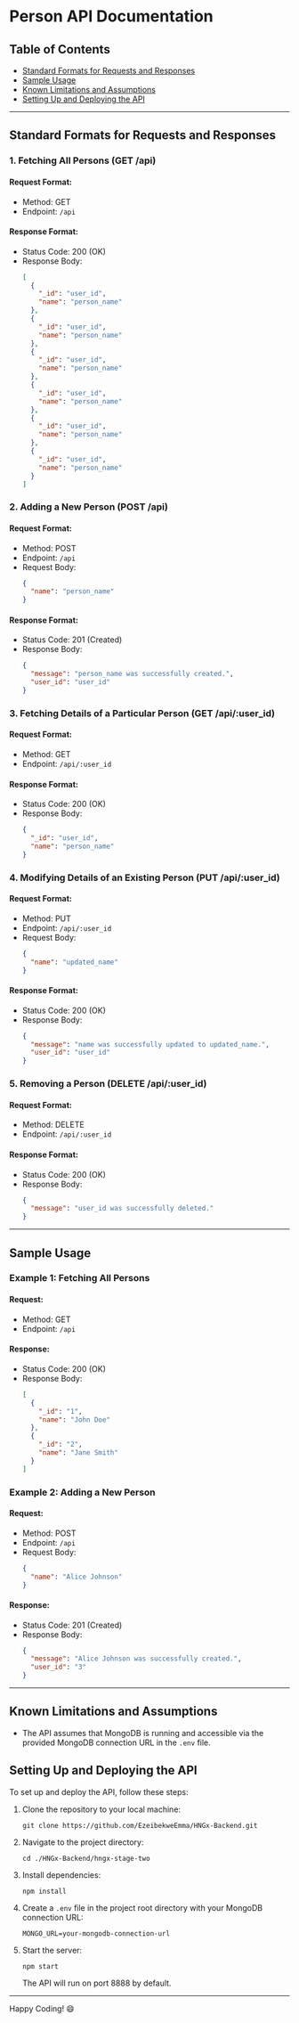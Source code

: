 # Person API Documentation

## Table of Contents

- [Standard Formats for Requests and Responses](#standard-formats-for-requests-and-responses)
- [Sample Usage](#sample-usage)
- [Known Limitations and Assumptions](#known-limitations-and-assumptions)
- [Setting Up and Deploying the API](#setting-up-and-deploying-the-api)

---

## Standard Formats for Requests and Responses

### 1. Fetching All Persons (GET /api)

#### Request Format:

- Method: GET
- Endpoint: `/api`

#### Response Format:

- Status Code: 200 (OK)
- Response Body:
  ```json
  [
    {
      "_id": "user_id",
      "name": "person_name"
    },
    {
      "_id": "user_id",
      "name": "person_name"
    },
    {
      "_id": "user_id",
      "name": "person_name"
    },
    {
      "_id": "user_id",
      "name": "person_name"
    },
    {
      "_id": "user_id",
      "name": "person_name"
    },
    {
      "_id": "user_id",
      "name": "person_name"
    }
  ]
  ```

### 2. Adding a New Person (POST /api)

#### Request Format:

- Method: POST
- Endpoint: `/api`
- Request Body:
  ```json
  {
    "name": "person_name"
  }
  ```

#### Response Format:

- Status Code: 201 (Created)
- Response Body:
  ```json
  {
    "message": "person_name was successfully created.",
    "user_id": "user_id"
  }
  ```

### 3. Fetching Details of a Particular Person (GET /api/:user_id)

#### Request Format:

- Method: GET
- Endpoint: `/api/:user_id`

#### Response Format:

- Status Code: 200 (OK)
- Response Body:
  ```json
  {
    "_id": "user_id",
    "name": "person_name"
  }
  ```

### 4. Modifying Details of an Existing Person (PUT /api/:user_id)

#### Request Format:

- Method: PUT
- Endpoint: `/api/:user_id`
- Request Body:
  ```json
  {
    "name": "updated_name"
  }
  ```

#### Response Format:

- Status Code: 200 (OK)
- Response Body:
  ```json
  {
    "message": "name was successfully updated to updated_name.",
    "user_id": "user_id"
  }
  ```

### 5. Removing a Person (DELETE /api/:user_id)

#### Request Format:

- Method: DELETE
- Endpoint: `/api/:user_id`

#### Response Format:

- Status Code: 200 (OK)
- Response Body:
  ```json
  {
    "message": "user_id was successfully deleted."
  }
  ```

---

## Sample Usage

### Example 1: Fetching All Persons

#### Request:

- Method: GET
- Endpoint: `/api`

#### Response:

- Status Code: 200 (OK)
- Response Body:
  ```json
  [
    {
      "_id": "1",
      "name": "John Doe"
    },
    {
      "_id": "2",
      "name": "Jane Smith"
    }
  ]
  ```

### Example 2: Adding a New Person

#### Request:

- Method: POST
- Endpoint: `/api`
- Request Body:
  ```json
  {
    "name": "Alice Johnson"
  }
  ```

#### Response:

- Status Code: 201 (Created)
- Response Body:
  ```json
  {
    "message": "Alice Johnson was successfully created.",
    "user_id": "3"
  }
  ```

---

## Known Limitations and Assumptions

- The API assumes that MongoDB is running and accessible via the provided MongoDB connection URL in the `.env` file.

## Setting Up and Deploying the API

To set up and deploy the API, follow these steps:

1. Clone the repository to your local machine:

   ```shell
   git clone https://github.com/EzeibekweEmma/HNGx-Backend.git
   ```

2. Navigate to the project directory:

   ```shell
   cd ./HNGx-Backend/hngx-stage-two
   ```

3. Install dependencies:

   ```shell
   npm install
   ```

4. Create a `.env` file in the project root directory with your MongoDB connection URL:

   ```env
   MONGO_URL=your-mongodb-connection-url
   ```

5. Start the server:

   ```shell
   npm start
   ```

   The API will run on port 8888 by default.

---

Happy Coding! :smile:
